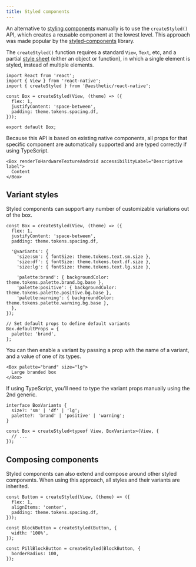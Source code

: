 ```yaml
---
title: Styled components
---
```


An alternative to [styling components](./styles.mdx) manually is to use the `createStyled()` API,
which creates a reusable component at the lowest level. This approach was made popular by the
[styled-components](https://styled-components.com) library.

The `createStyled()` function requires a standard `View`, `Text`, etc, and a partial
[style sheet](../../dev/css-in-js/style-sheets/components.md) (either an object or function), in
which a single element is styled, instead of multiple elements.

```tsx
import React from 'react';
import { View } from 'react-native';
import { createStyled } from '@aesthetic/react-native';

const Box = createStyled(View, (theme) => ({
  flex: 1,
  justifyContent: 'space-between',
  padding: theme.tokens.spacing.df,
}));

export default Box;
```

Because this API is based on existing native components, all props for that specific component are
automatically supported and are typed correctly if using TypeScript.

```tsx
<Box renderToHardwareTextureAndroid accessibilityLabel="Descriptive label">
  Content
</Box>
```

## Variant styles

Styled components can support any number of customizable variations out of the box.

```tsx
const Box = createStyled(View, (theme) => ({
  flex: 1,
  justifyContent: 'space-between',
  padding: theme.tokens.spacing.df,

  '@variants': {
    'size:sm': { fontSize: theme.tokens.text.sm.size },
    'size:df': { fontSize: theme.tokens.text.df.size },
    'size:lg': { fontSize: theme.tokens.text.lg.size },

    'palette:brand': { backgroundColor: theme.tokens.palette.brand.bg.base },
    'palette:positive': { backgroundColor: theme.tokens.palette.positive.bg.base },
    'palette:warning': { backgroundColor: theme.tokens.palette.warning.bg.base },
  },
});

// Set default props to define default variants
Box.defaultProps = {
  palette: 'brand',
};
```

You can then enable a variant by passing a prop with the name of a variant, and a value of one of
its types.

```tsx
<Box palette="brand" size="lg">
  Large branded box
</Box>
```

If using TypeScript, you'll need to type the variant props manually using the 2nd generic.

```tsx
interface BoxVariants {
  size?: 'sm' | 'df' | 'lg';
  palette?: 'brand' | 'positive' | 'warning';
}

const Box = createStyled<typeof View, BoxVariants>(View, {
  // ...
});
```

## Composing components

Styled components can also extend and compose around other styled components. When using this
approach, all styles and their variants are inherited.

```tsx
const Button = createStyled(View, (theme) => ({
  flex: 1,
  alignItems: 'center',
  padding: theme.tokens.spacing.df,
}));

const BlockButton = createStyled(Button, {
  width: '100%',
});

const PillBlockButton = createStyled(BlockButton, {
  borderRadius: 100,
});
```
